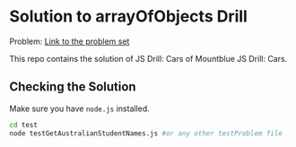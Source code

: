 # Solution to arrayOfObjects Drill

Problem: [Link to the problem set](https://gist.github.com/nodelike/6fc45ed137eede07b3fd9fd41363102c)

This repo contains the solution of JS Drill: Cars of Mountblue JS Drill: Cars.

## Checking the Solution

Make sure you have `node.js` installed.

```bash
cd test
node testGetAustralianStudentNames.js #or any other testProblem file
```